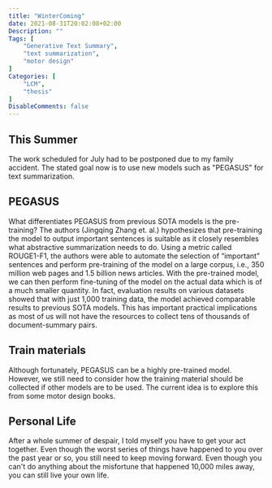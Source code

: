 ```yaml
---
title: "WinterComing"
date: 2021-08-31T20:02:08+02:00
Description: ""
Tags: [
    "Generative Text Summary",
    "text summarization",
    "motor design"
]
Categories: [
    "LCM",
    "thesis"
]
DisableComments: false
---
```

## This Summer

The work scheduled for July had to be postponed due to my family accident. The stated goal now is to use new models such as "PEGASUS" for text summarization.

## PEGASUS
What differentiates PEGASUS from previous SOTA models is the pre-training? The authors (Jingqing Zhang et. al.) hypothesizes that pre-training the model to output important sentences is suitable as it closely resembles what abstractive summarization needs to do. Using a metric called ROUGE1-F1, the authors were able to automate the selection of “important” sentences and perform pre-training of the model on a large corpus, i.e., 350 million web pages and 1.5 billion news articles.
With the pre-trained model, we can then perform fine-tuning of the model on the actual data which is of a much smaller quantity. In fact, evaluation results on various datasets showed that with just 1,000 training data, the model achieved comparable results to previous SOTA models. This has important practical implications as most of us will not have the resources to collect tens of thousands of document-summary pairs.

## Train materials
Although fortunately, PEGASUS can be a highly pre-trained model. However, we still need to consider how the training material should be collected if other models are to be used. The current idea is to explore this from some motor design books.

## Personal Life
After a whole summer of despair, I told myself you have to get your act together. Even though the worst series of things have happened to you over the past year or so, you still need to keep moving forward. Even though you can't do anything about the misfortune that happened 10,000 miles away, you can still live your own life.